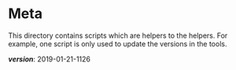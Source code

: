 # Meta

This directory contains scripts which are helpers to the helpers.
For example, one script is only used to update the versions in the tools.

___version___: 2019-01-21-1126
